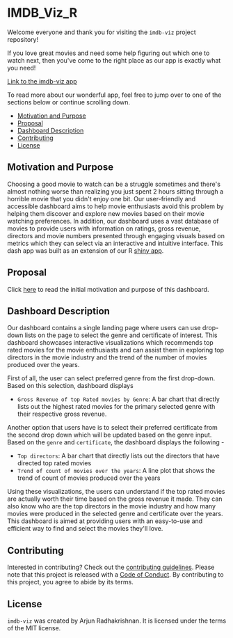 # IMDB_Viz_R

Welcome everyone and thank you for visiting the `imdb-viz` project repository!

If you love great movies and need some help figuring out which one to watch next, then you've come to the right place as our app is exactly what you need!

[Link to the imdb-viz app](https://imdb-viz-app.onrender.com)

To read more about our wonderful app, feel free to jump over to one of the sections below or continue scrolling down.

- [Motivation and Purpose](#motivation-and-purpose)
- [Proposal](#proposal)
- [Dashboard Description](#dashboard-description)
- [Contributing](#contributing)
- [License](#license)

## Motivation and Purpose

Choosing a good movie to watch can be a struggle sometimes and there's almost nothing worse than realizing you just spent 2 hours sitting through a horrible movie that you didn't enjoy one bit. Our user-friendly and accessible dashboard aims to help movie enthusiasts avoid this problem by helping them discover and explore new movies based on their movie watching preferences. In addition, our dashboard uses a vast database of movies to provide users with information on ratings, gross revenue, directors and movie numbers presented through engaging visuals based on metrics which they can select via an interactive and intuitive interface. This dash app was built as an extension of our R [shiny app](https://arjunrk.shinyapps.io/IMDB_Viz_R/).

## Proposal

Click [here](https://github.com/UBC-MDS/IMDB_Viz_R/blob/main/reports/proposal.md) to read the initial motivation and purpose of this dashboard.

## Dashboard Description

Our dashboard contains a single landing page where users can use drop-down lists on the page to select the genre and certificate of interest. This dashboard showcases interactive visualizations which recommends top rated movies for the movie enthusiasts and can assist them in exploring top directors in the movie industry and the trend of the number of movies produced over the years.

First of all, the user can select preferred genre from the first drop-down. Based on this selection, dashboard displays

- `Gross Revenue of top Rated movies by Genre`: A bar chart that directly lists out the highest rated movies for the primary selected genre with their respective gross revenue.

Another option that users have is to select their preferred certificate from the second drop down which will be updated based on the genre input. Based on the `genre` and `certificate`, the dashboard displays the following -

- `Top directors`: A bar chart that directly lists out the directors that have directed top rated movies
- `Trend of count of movies over the years`: A line plot that shows the trend of count of movies produced over the years

Using these visualizations, the users can understand if the top rated movies are actually worth their time based on the gross revenue it made. They can also know who are the top directors in the movie industry and how many movies were produced in the selected genre and certificate over the years. This dashboard is aimed at providing users with an easy-to-use and efficient way to find and select the movies they'll love.

## Contributing

Interested in contributing? Check out the [contributing guidelines](https://github.com/rkrishnan-arjun/imdb-viz/blob/main/CONTRIBUTING.md). Please note that this project is released with a [Code of Conduct](https://github.com/rkrishnan-arjun/imdb-viz/blob/main/CODE_OF_CONDUCT.md). By contributing to this project, you agree to abide by its terms.

## License

`imdb-viz` was created by Arjun Radhakrishnan. It is licensed under the terms of the MIT license.
